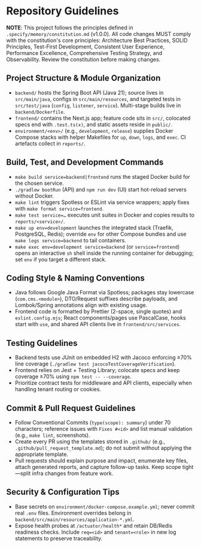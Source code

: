 # Repository Guidelines

**NOTE**: This project follows the principles defined in `.specify/memory/constitution.md` (v1.0.0). All code changes MUST comply with the constitution's core principles: Architecture Best Practices, SOLID Principles, Test-First Development, Consistent User Experience, Performance Excellence, Comprehensive Testing Strategy, and Observability. Review the constitution before making changes.

## Project Structure & Module Organization
- `backend/` hosts the Spring Boot API (Java 21); source lives in `src/main/java`, configs in `src/main/resources`, and targeted tests in `src/test/java` (`config`, `listener`, `service`). Multi-stage builds live in `backend/Dockerfile`.
- `frontend/` contains the Next.js app; feature code sits in `src/`, colocated specs end with `.test.ts(x)`, and static assets reside in `public/`.
- `environment/<env>/` (e.g., `development`, `release`) supplies Docker Compose stacks with helper Makefiles for `up`, `down`, `logs`, and `exec`. CI artefacts collect in `reports/`.

## Build, Test, and Development Commands
- `make build service=backend|frontend` runs the staged Docker build for the chosen service.
- `./gradlew bootRun` (API) and `npm run dev` (UI) start hot-reload servers without Docker.
- `make lint` triggers Spotless or ESLint via service wrappers; apply fixes with `make format service=frontend`.
- `make test service=…` executes unit suites in Docker and copies results to `reports/<service>/`.
- `make up env=development` launches the integrated stack (Traefik, PostgreSQL, Redis); override `env` for other Compose bundles and use `make logs service=backend` to tail containers.
- `make exec env=development service=backend` (or `service=frontend`) opens an interactive `sh` shell inside the running container for debugging; set `env` if you target a different stack.

## Coding Style & Naming Conventions
- Java follows Google Java Format via Spotless; packages stay lowercase (`com.cms.<module>`), DTO/Request suffixes describe payloads, and Lombok/Spring annotations align with existing usage.
- Frontend code is formatted by Prettier (2-space, single quotes) and `eslint.config.mjs`; React components/pages use PascalCase, hooks start with `use`, and shared API clients live in `frontend/src/services`.

## Testing Guidelines
- Backend tests use JUnit on embedded H2 with Jacoco enforcing ≥70% line coverage (`./gradlew test jacocoTestCoverageVerification`).
- Frontend relies on Jest + Testing Library; colocate specs and keep coverage ≥70% using `npm test -- --coverage`.
- Prioritize contract tests for middleware and API clients, especially when handling tenant routing or cookies.

## Commit & Pull Request Guidelines
- Follow Conventional Commits (`type(scope): summary`) under 70 characters; reference issues with `Fixes #<id>` and list manual validation (e.g., `make lint`, screenshots).
- Create every PR using the templates stored in `.github/` (e.g., `.github/pull_request_template.md`); do not submit without applying the appropriate template.
- Pull requests should explain purpose and impact, enumerate key files, attach generated reports, and capture follow-up tasks. Keep scope tight—split infra changes from feature work.

## Security & Configuration Tips
- Base secrets on `environment/docker-compose.example.yml`; never commit real `.env` files. Environment overrides belong in `backend/src/main/resources/application-*.yml`.
- Expose health probes at `/actuator/health*` and retain DB/Redis readiness checks. Include `req=<id>` and `tenant=<role>` in new log statements to preserve traceability.
